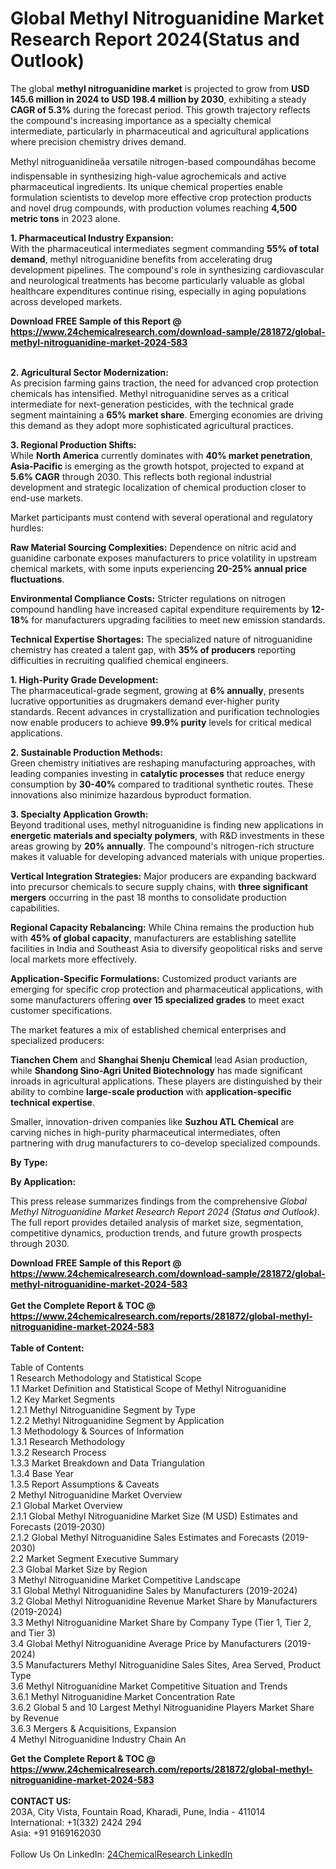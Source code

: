 <h1>Global Methyl Nitroguanidine Market Research Report 2024(Status and Outlook)</h1><p>The global <strong>methyl nitroguanidine market</strong> is projected to grow from <strong>USD 145.6 million in 2024 to USD 198.4 million by 2030</strong>, exhibiting a steady <strong>CAGR of 5.3%</strong> during the forecast period. This growth trajectory reflects the compound's increasing importance as a specialty chemical intermediate, particularly in pharmaceutical and agricultural applications where precision chemistry drives demand.</p><p>Methyl nitroguanidineâa versatile nitrogen-based compoundâhas become indispensable in synthesizing high-value agrochemicals and active pharmaceutical ingredients. Its unique chemical properties enable formulation scientists to develop more effective crop protection products and novel drug compounds, with production volumes reaching <strong>4,500 metric tons</strong> in 2023 alone.</p><p><strong>1. Pharmaceutical Industry Expansion:</strong><br>
With the pharmaceutical intermediates segment commanding <strong>55% of total demand</strong>, methyl nitroguanidine benefits from accelerating drug development pipelines. The compound's role in synthesizing cardiovascular and neurological treatments has become particularly valuable as global healthcare expenditures continue rising, especially in aging populations across developed markets.</p><div><b>Download FREE Sample of this Report @ 
            <a href="https://www.24chemicalresearch.com/download-sample/281872/global-methyl-nitroguanidine-market-2024-583">
            https://www.24chemicalresearch.com/download-sample/281872/global-methyl-nitroguanidine-market-2024-583</a></b></div><br><p><strong>2. Agricultural Sector Modernization:</strong><br>
As precision farming gains traction, the need for advanced crop protection chemicals has intensified. Methyl nitroguanidine serves as a critical intermediate for next-generation pesticides, with the technical grade segment maintaining a <strong>65% market share</strong>. Emerging economies are driving this demand as they adopt more sophisticated agricultural practices.</p><p><strong>3. Regional Production Shifts:</strong><br>
While <strong>North America</strong> currently dominates with <strong>40% market penetration</strong>, <strong>Asia-Pacific</strong> is emerging as the growth hotspot, projected to expand at <strong>5.6% CAGR</strong> through 2030. This reflects both regional industrial development and strategic localization of chemical production closer to end-use markets.</p><p>Market participants must contend with several operational and regulatory hurdles:</p><p><strong>Raw Material Sourcing Complexities:</strong> Dependence on nitric acid and guanidine carbonate exposes manufacturers to price volatility in upstream chemical markets, with some inputs experiencing <strong>20-25% annual price fluctuations</strong>.</p><p><strong>Environmental Compliance Costs:</strong> Stricter regulations on nitrogen compound handling have increased capital expenditure requirements by <strong>12-18%</strong> for manufacturers upgrading facilities to meet new emission standards.</p><p><strong>Technical Expertise Shortages:</strong> The specialized nature of nitroguanidine chemistry has created a talent gap, with <strong>35% of producers</strong> reporting difficulties in recruiting qualified chemical engineers.</p><p><strong>1. High-Purity Grade Development:</strong><br>
The pharmaceutical-grade segment, growing at <strong>6% annually</strong>, presents lucrative opportunities as drugmakers demand ever-higher purity standards. Recent advances in crystallization and purification technologies now enable producers to achieve <strong>99.9% purity</strong> levels for critical medical applications.</p><p><strong>2. Sustainable Production Methods:</strong><br>
Green chemistry initiatives are reshaping manufacturing approaches, with leading companies investing in <strong>catalytic processes</strong> that reduce energy consumption by <strong>30-40%</strong> compared to traditional synthetic routes. These innovations also minimize hazardous byproduct formation.</p><p><strong>3. Specialty Application Growth:</strong><br>
Beyond traditional uses, methyl nitroguanidine is finding new applications in <strong>energetic materials and specialty polymers</strong>, with R&amp;D investments in these areas growing by <strong>20% annually</strong>. The compound's nitrogen-rich structure makes it valuable for developing advanced materials with unique properties.</p><p><strong>Vertical Integration Strategies:</strong> Major producers are expanding backward into precursor chemicals to secure supply chains, with <strong>three significant mergers</strong> occurring in the past 18 months to consolidate production capabilities.</p><p><strong>Regional Capacity Rebalancing:</strong> While China remains the production hub with <strong>45% of global capacity</strong>, manufacturers are establishing satellite facilities in India and Southeast Asia to diversify geopolitical risks and serve local markets more effectively.</p><p><strong>Application-Specific Formulations:</strong> Customized product variants are emerging for specific crop protection and pharmaceutical applications, with some manufacturers offering <strong>over 15 specialized grades</strong> to meet exact customer specifications.</p><p>The market features a mix of established chemical enterprises and specialized producers:</p><p><strong>Tianchen Chem</strong> and <strong>Shanghai Shenju Chemical</strong> lead Asian production, while <strong>Shandong Sino-Agri United Biotechnology</strong> has made significant inroads in agricultural applications. These players are distinguished by their ability to combine <strong>large-scale production</strong> with <strong>application-specific technical expertise</strong>.</p><p>Smaller, innovation-driven companies like <strong>Suzhou ATL Chemical</strong> are carving niches in high-purity pharmaceutical intermediates, often partnering with drug manufacturers to co-develop specialized compounds.</p><p><strong>By Type:</strong></p><p><strong>By Application:</strong></p><p>This press release summarizes findings from the comprehensive <em>Global Methyl Nitroguanidine Market Research Report 2024 (Status and Outlook)</em>. The full report provides detailed analysis of market size, segmentation, competitive dynamics, production trends, and future growth prospects through 2030.</p><div><b>Download FREE Sample of this Report @ 
            <a href="https://www.24chemicalresearch.com/download-sample/281872/global-methyl-nitroguanidine-market-2024-583">
            https://www.24chemicalresearch.com/download-sample/281872/global-methyl-nitroguanidine-market-2024-583</a></b></div><br><div><b>Get the Complete Report & TOC @ 
            <a href="https://www.24chemicalresearch.com/reports/281872/global-methyl-nitroguanidine-market-2024-583">
            https://www.24chemicalresearch.com/reports/281872/global-methyl-nitroguanidine-market-2024-583</a></b></div><br>
            <b>Table of Content:</b><p>Table of Contents<br />
 1 Research Methodology and Statistical Scope<br />
 1.1 Market Definition and Statistical Scope of Methyl Nitroguanidine<br />
 1.2 Key Market Segments<br />
 1.2.1 Methyl Nitroguanidine Segment by Type<br />
 1.2.2 Methyl Nitroguanidine Segment by Application<br />
 1.3 Methodology & Sources of Information<br />
 1.3.1 Research Methodology<br />
 1.3.2 Research Process<br />
 1.3.3 Market Breakdown and Data Triangulation<br />
 1.3.4 Base Year<br />
 1.3.5 Report Assumptions & Caveats<br />
 2 Methyl Nitroguanidine Market Overview<br />
 2.1 Global Market Overview<br />
 2.1.1 Global Methyl Nitroguanidine Market Size (M USD) Estimates and Forecasts (2019-2030)<br />
 2.1.2 Global Methyl Nitroguanidine Sales Estimates and Forecasts (2019-2030)<br />
 2.2 Market Segment Executive Summary<br />
 2.3 Global Market Size by Region<br />
 3 Methyl Nitroguanidine Market Competitive Landscape<br />
 3.1 Global Methyl Nitroguanidine Sales by Manufacturers (2019-2024)<br />
 3.2 Global Methyl Nitroguanidine Revenue Market Share by Manufacturers (2019-2024)<br />
 3.3 Methyl Nitroguanidine Market Share by Company Type (Tier 1, Tier 2, and Tier 3)<br />
 3.4 Global Methyl Nitroguanidine Average Price by Manufacturers (2019-2024)<br />
 3.5 Manufacturers Methyl Nitroguanidine Sales Sites, Area Served, Product Type<br />
 3.6 Methyl Nitroguanidine Market Competitive Situation and Trends<br />
 3.6.1 Methyl Nitroguanidine Market Concentration Rate<br />
 3.6.2 Global 5 and 10 Largest Methyl Nitroguanidine Players Market Share by Revenue<br />
 3.6.3 Mergers & Acquisitions, Expansion<br />
 4 Methyl Nitroguanidine Industry Chain An</p><div><b>Get the Complete Report & TOC @ 
            <a href="https://www.24chemicalresearch.com/reports/281872/global-methyl-nitroguanidine-market-2024-583">
            https://www.24chemicalresearch.com/reports/281872/global-methyl-nitroguanidine-market-2024-583</a></b></div><br><b>CONTACT US:</b><br>
            203A, City Vista, Fountain Road, Kharadi, Pune, India - 411014<br>
            International: +1(332) 2424 294<br>
            Asia: +91 9169162030 <br><br>
            Follow Us On LinkedIn: <a href="https://www.linkedin.com/company/24chemicalresearch/">24ChemicalResearch LinkedIn</a>